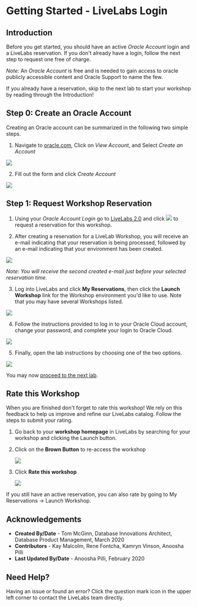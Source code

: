 # Getting Started - LiveLabs Login

## Introduction

Before you get started, you should have an active *Oracle Account* login and a LiveLabs reservation. If you don't already have a login, follow the next step to request one free of charge.

*Note:* An *Oracle Account* is free and is needed to gain access to oracle publicly accessible content and Oracle Support to name the few.

If you already have a reservation, skip to the next lab to start your workshop by reading through the Introduction!

## Step 0: **Create an Oracle Account**

Creating an Oracle account can be summarized in the following two simple steps.

1. Navigate to [oracle.com](http://www.oracle.com), Click on *View Account*, and Select *Create an Account*

  ![](images/create-account-oracle-1.png " ")

2. Fill out the form and click *Create Account*

  ![](images/create-account-oracle-2.png " ")

## Step 1: **Request Workshop Reservation**

1. Using your *Oracle Account Login* go to [LiveLabs 2.0](http://bit.ly/golivelabs) and click  ![](images/reserve.png) to request a reservation for this workshop.

2. After creating a reservation for a LiveLab Workshop, you will receive an e-mail indicating that your reservation is being processed, followed by an e-mail indicating that your environment has been created.

  ![](images/livelab-env-created-email.png " ")

  *Note: You will receive the second created e-mail just before your selected reservation time.*

3. Log into LiveLabs and click **My Reservations**, then click the **Launch Workshop** link for the Workshop environment you'd like to use. Note that you may have several Workshops listed.

  ![](images/ll-reservations.png " ")

4. Follow the instructions provided to log in to your Oracle Cloud account, change your password, and complete your login to Oracle Cloud.

  ![](images/launch-ll-workshop.png " ")

5. Finally, open the lab instructions by choosing one of the two options.

  ![](images/open-workshop.png " ")

You may now [proceed to the next lab](#next).

## **Rate this Workshop**
When you are finished don't forget to rate this workshop!  We rely on this feedback to help us improve and refine our LiveLabs catalog.  Follow the steps to submit your rating. 

1.  Go back to your **workshop homepage** in LiveLabs by searching for your workshop and clicking the Launch button.

2.  Click on the **Brown Button** to re-access the workshop  

    ![](images/workshop-homepage-2.png " ")

3.  Click **Rate this workshop**

    ![](images/rate-this-workshop.png " ")

If you still have an active reservation, you can also rate by going to My Reservations -> Launch Workshop.

## Acknowledgements

- **Created By/Date** - Tom McGinn, Database Innovations Architect, Database Product Management, March 2020
- **Contributors** - Kay Malcolm, Rene Fontcha, Kamryn Vinson, Anoosha Pilli
- **Last Updated By/Date** - Anoosha Pilli, February 2020

## Need Help?  
Having an issue or found an error?  Click the question mark icon in the upper left corner to contact the LiveLabs team directly.
